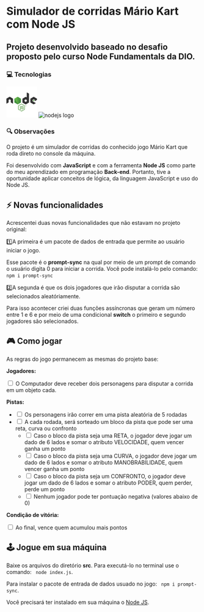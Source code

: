 # Simulador de corridas Mário Kart com Node JS

## Projeto desenvolvido baseado no desafio proposto pelo curso Node Fundamentals da DIO.

### 💻 Tecnologias

<div>
<img src="https://raw.githubusercontent.com/devicons/devicon/master/icons/nodejs/nodejs-original-wordmark.svg" height="80" alt="nodejs logo" />
<img src="https://cdn.jsdelivr.net/gh/devicons/devicon/icons/javascript/javascript-original.svg" height="80" alt="nodejs logo"/>
</div>

### 🔍 Observações

O projeto é um simulador de corridas do conhecido jogo Mário Kart que roda direto no console da máquina.

Foi desenvolvido com **JavaScript** e com a ferramenta **Node JS** como parte do meu aprendizado em programação
**Back-end**. Portanto, tive a oportunidade aplicar conceitos de lógica, da linguagem JavaScript e uso do Node JS.

## ⚡ Novas funcionalidades

Acrescentei duas novas funcionalidades que não estavam no projeto original:

1️⃣A primeira é um pacote de dados de entrada que permite ao usuário iniciar o jogo.

Esse pacote é o **prompt-sync** na qual por meio de um prompt de comando o
usuário digita 0 para iniciar a corrida. Você pode instalá-lo pelo comando: ``` npm i prompt-sync```

2️⃣A segunda é que os dois jogadores que irão disputar a corrida são selecionados aleatóriamente.

Para isso acontecer criei duas funções assíncronas que geram um número entre 1 e 6 e por meio de
uma condicional **switch** o primeiro e segundo jogadores são selecionados.

## 🎮 Como jogar

As regras do jogo permanecem as mesmas do projeto base:


<b>Jogadores:</b>

<input type="checkbox" id="jogadores-item" />
<label for="jogadores-item">O Computador deve receber dois personagens para disputar a corrida em um objeto cada.</label>

<b>Pistas:</b>

<ul>
  <li><input type="checkbox" id="pistas-1-item" /> <label for="pistas-1-item">Os personagens irão correr em uma pista aleatória de 5 rodadas</label></li>
  <li><input type="checkbox" id="pistas-2-item" /> <label for="pistas-2-item">A cada rodada, será sorteado um bloco da pista que pode ser uma reta, curva ou confronto</label>
    <ul>
      <li><input type="checkbox" id="pistas-2-1-item" /> <label for="pistas-2-1-item">Caso o bloco da pista seja uma RETA, o jogador deve jogar um dado de 6 lados e somar o atributo VELOCIDADE, quem vencer ganha um ponto</label></li>
      <li><input type="checkbox" id="pistas-2-2-item" /> <label for="pistas-2-2-item">Caso o bloco da pista seja uma CURVA, o jogador deve jogar um dado de 6 lados e somar o atributo MANOBRABILIDADE, quem vencer ganha um ponto</label></li>
      <li><input type="checkbox" id="pistas-2-3-item" /> <label for="pistas-2-3-item">Caso o bloco da pista seja um CONFRONTO, o jogador deve jogar um dado de 6 lados e somar o atributo PODER, quem perder, perde um ponto</label></li>
      <li><input type="checkbox" id="pistas-2-3-item" /> <label for="pistas-2-3-item">Nenhum jogador pode ter pontuação negativa (valores abaixo de 0)</label></li>
    </ul>
  </li>
</ul>

<b>Condição de vitória:</b>

<input type="checkbox" id="vitoria-item" />
<label for="vitoria-item">Ao final, vence quem acumulou mais pontos</label>

## 🕹 Jogue  em sua máquina

Baixe os arquivos do diretório **src**. Para executá-lo no terminal use o comando: ``` node index.js```.

Para instalar o pacote de entrada de dados usuado no jogo: ``` npm i prompt-sync```.

Você precisará ter instalado em sua máquina o [Node JS](https://nodejs.org/en).








